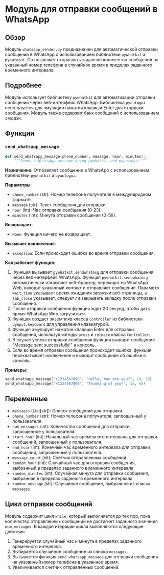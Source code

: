 # Модуль для отправки сообщений в WhatsApp

## Обзор

Модуль `whatsapp_sender.py` предназначен для автоматической отправки сообщений в WhatsApp с использованием библиотеки `pywhatkit` и `pyautogui`. Он позволяет отправлять заданное количество сообщений на указанный номер телефона в случайное время в пределах заданного временного интервала.

## Подробнее

Модуль использует библиотеку `pywhatkit` для автоматизации отправки сообщений через веб-интерфейс WhatsApp. Библиотека `pyautogui` используется для эмуляции нажатия клавиши Enter для отправки сообщения. Модуль также содержит банк сообщений с использованием эмодзи.

## Функции

### `send_whatsapp_message`

```python
def send_whatsapp_message(phone_number, message, hour, minutes):
    """Sends a WhatsApp message using pywhatkit and pyautogui."""
```

**Назначение**: Отправляет сообщение в WhatsApp с использованием библиотеки `pywhatkit` и `pyautogui`.

**Параметры**:

-   `phone_number` (str): Номер телефона получателя в международном формате.
-   `message` (str): Текст сообщения для отправки.
-   `hour` (int): Час отправки сообщения (0-23).
-   `minutes` (int): Минута отправки сообщения (0-59).

**Возвращает**:

-   `None`: Функция ничего не возвращает.

**Вызывает исключения**:

-   `Exception`: Если происходит ошибка во время отправки сообщения.

**Как работает функция**:

1.  Функция вызывает `pywhatkit.sendwhatmsg` для отправки сообщения через веб-интерфейс WhatsApp. Функция `pywhatkit.sendwhatmsg` автоматически открывает веб-браузер, переходит на WhatsApp Web, находит указанный контакт и отправляет сообщение. Параметр `wait_time` указывает время ожидания загрузки веб-страницы, а `tab_close` указывает, следует ли закрывать вкладку после отправки сообщения.
2.  После отправки сообщения функция ждет 20 секунд, чтобы дать время WhatsApp Web загрузиться.
3.  Функция создает экземпляр класса `Controller` из библиотеки `pynput.keyboard` для управления клавиатурой.
4.  Функция эмулирует нажатие клавиши Enter для отправки сообщения, используя методы `press` и `release` класса `Controller`.
5.  В случае успеха отправки сообщения функция выводит сообщение "Message sent successfully!" в консоль.
6.  Если во время отправки сообщения происходит ошибка, функция перехватывает исключение и выводит сообщение об ошибке в консоль.

**Примеры**:

```python
send_whatsapp_message("+1234567890", "Hello, how are you?", 10, 30)
send_whatsapp_message("+1234567890", "Thinking of you!", 15, 45)
```

## Переменные

-   `messages` (List[str]): Список сообщений для отправки.
-   `phone_number` (str): Номер телефона получателя, запрошенный у пользователя.
-   `num_messages` (int): Количество сообщений для отправки, запрошенное у пользователя.
-   `start_hour` (int): Начальный час временного интервала для отправки сообщений, запрошенный у пользователя.
-   `end_hour` (int): Конечный час временного интервала для отправки сообщений, запрошенный у пользователя.
-    `message_count` (int): Счетчик отправленных сообщений.
-   `random_hour` (int): Случайный час для отправки сообщения, выбранный в пределах заданного временного интервала.
-   `random_minutes` (int): Случайная минута для отправки сообщения, выбранная в пределах заданного временного интервала.
-   `random_message` (str): Случайное сообщение, выбранное из списка `messages`.

## Цикл отправки сообщений

Модуль содержит цикл `while`, который выполняется до тех пор, пока количество отправленных сообщений не достигнет заданного значения `num_messages`. В каждой итерации цикла выполняются следующие действия:

1.  Генерируется случайный час и минута в пределах заданного временного интервала.
2.  Выбирается случайное сообщение из списка `messages`.
3.  Вызывается функция `send_whatsapp_message` для отправки сообщения на указанный номер телефона в указанное время.
4.  Увеличивается счетчик отправленных сообщений.